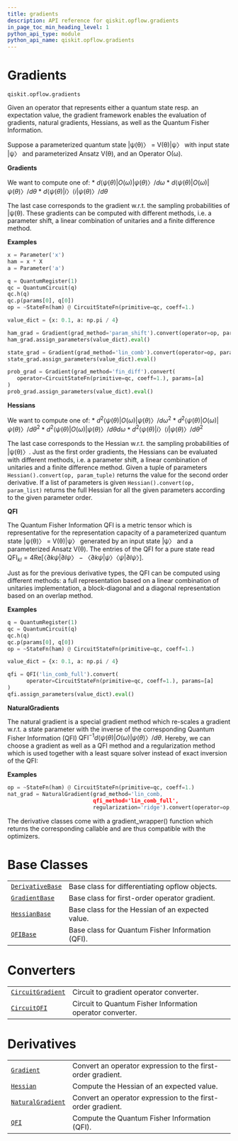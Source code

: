 ```yaml
---
title: gradients
description: API reference for qiskit.opflow.gradients
in_page_toc_min_heading_level: 1
python_api_type: module
python_api_name: qiskit.opflow.gradients
---
```


<span id="module-qiskit.opflow.gradients" />

<span id="qiskit-opflow-gradients" />

# Gradients

<span id="module-qiskit.opflow.gradients" />

`qiskit.opflow.gradients`

Given an operator that represents either a quantum state resp. an expectation value, the gradient framework enables the evaluation of gradients, natural gradients, Hessians, as well as the Quantum Fisher Information.

Suppose a parameterized quantum state |ψ(θ)〉 = V(θ)|ψ〉 with input state |ψ〉 and parameterized Ansatz V(θ), and an Operator O(ω).

**Gradients**

We want to compute one of: \* $d⟨ψ(θ)|O(ω)|ψ(θ)〉/ dω$ \* $d⟨ψ(θ)|O(ω)|ψ(θ)〉/ dθ$ \* $d⟨ψ(θ)|i〉⟨i|ψ(θ)〉/ dθ$

The last case corresponds to the gradient w\.r.t. the sampling probabilities of |ψ(θ). These gradients can be computed with different methods, i.e. a parameter shift, a linear combination of unitaries and a finite difference method.

**Examples**

```python
x = Parameter('x')
ham = x * X
a = Parameter('a')

q = QuantumRegister(1)
qc = QuantumCircuit(q)
qc.h(q)
qc.p(params[0], q[0])
op = ~StateFn(ham) @ CircuitStateFn(primitive=qc, coeff=1.)

value_dict = {x: 0.1, a: np.pi / 4}

ham_grad = Gradient(grad_method='param_shift').convert(operator=op, params=[x])
ham_grad.assign_parameters(value_dict).eval()

state_grad = Gradient(grad_method='lin_comb').convert(operator=op, params=[a])
state_grad.assign_parameters(value_dict).eval()

prob_grad = Gradient(grad_method='fin_diff').convert(
   operator=CircuitStateFn(primitive=qc, coeff=1.), params=[a]
)
prob_grad.assign_parameters(value_dict).eval()
```

**Hessians**

We want to compute one of: \* $d^2⟨ψ(θ)|O(ω)|ψ(θ)〉/ dω^2$ \* $d^2⟨ψ(θ)|O(ω)|ψ(θ)〉/ dθ^2$ \* $d^2⟨ψ(θ)|O(ω)|ψ(θ)〉/ dθ dω$ \* $d^2⟨ψ(θ)|i〉⟨i|ψ(θ)〉/ dθ^2$

The last case corresponds to the Hessian w\.r.t. the sampling probabilities of |ψ(θ)〉. Just as the first order gradients, the Hessians can be evaluated with different methods, i.e. a parameter shift, a linear combination of unitaries and a finite difference method. Given a tuple of parameters `Hessian().convert(op, param_tuple)` returns the value for the second order derivative. If a list of parameters is given `Hessian().convert(op, param_list)` returns the full Hessian for all the given parameters according to the given parameter order.

**QFI**

The Quantum Fisher Information QFI is a metric tensor which is representative for the representation capacity of a parameterized quantum state |ψ(θ)〉 = V(θ)|ψ〉 generated by an input state |ψ〉 and a parameterized Ansatz V(θ). The entries of the QFI for a pure state read $\mathrm{QFI}_{kl} = 4 \mathrm{Re}[〈∂kψ|∂lψ〉−〈∂kψ|ψ〉〈ψ|∂lψ〉]$.

Just as for the previous derivative types, the QFI can be computed using different methods: a full representation based on a linear combination of unitaries implementation, a block-diagonal and a diagonal representation based on an overlap method.

**Examples**

```python
q = QuantumRegister(1)
qc = QuantumCircuit(q)
qc.h(q)
qc.p(params[0], q[0])
op = ~StateFn(ham) @ CircuitStateFn(primitive=qc, coeff=1.)

value_dict = {x: 0.1, a: np.pi / 4}

qfi = QFI('lin_comb_full').convert(
      operator=CircuitStateFn(primitive=qc, coeff=1.), params=[a]
)
qfi.assign_parameters(value_dict).eval()
```

**NaturalGradients**

The natural gradient is a special gradient method which re-scales a gradient w\.r.t. a state parameter with the inverse of the corresponding Quantum Fisher Information (QFI) $\mathrm{QFI}^{-1} d⟨ψ(θ)|O(ω)|ψ(θ)〉/ dθ$. Hereby, we can choose a gradient as well as a QFI method and a regularization method which is used together with a least square solver instead of exact inversion of the QFI:

**Examples**

```python
op = ~StateFn(ham) @ CircuitStateFn(primitive=qc, coeff=1.)
nat_grad = NaturalGradient(grad_method='lin_comb,
                           qfi_method='lin_comb_full',
                           regularization='ridge').convert(operator=op, params=params)
```

The derivative classes come with a gradient\_wrapper() function which returns the corresponding callable and are thus compatible with the optimizers.

# Base Classes

|                                                                                                                                            |                                                  |
| ------------------------------------------------------------------------------------------------------------------------------------------ | ------------------------------------------------ |
| [`DerivativeBase`](qiskit.opflow.gradients.DerivativeBase#qiskit.opflow.gradients.DerivativeBase "qiskit.opflow.gradients.DerivativeBase") | Base class for differentiating opflow objects.   |
| [`GradientBase`](qiskit.opflow.gradients.GradientBase#qiskit.opflow.gradients.GradientBase "qiskit.opflow.gradients.GradientBase")         | Base class for first-order operator gradient.    |
| [`HessianBase`](qiskit.opflow.gradients.HessianBase#qiskit.opflow.gradients.HessianBase "qiskit.opflow.gradients.HessianBase")             | Base class for the Hessian of an expected value. |
| [`QFIBase`](qiskit.opflow.gradients.QFIBase#qiskit.opflow.gradients.QFIBase "qiskit.opflow.gradients.QFIBase")                             | Base class for Quantum Fisher Information (QFI). |

# Converters

|                                                                                                                                                |                                                           |
| ---------------------------------------------------------------------------------------------------------------------------------------------- | --------------------------------------------------------- |
| [`CircuitGradient`](qiskit.opflow.gradients.CircuitGradient#qiskit.opflow.gradients.CircuitGradient "qiskit.opflow.gradients.CircuitGradient") | Circuit to gradient operator converter.                   |
| [`CircuitQFI`](qiskit.opflow.gradients.CircuitQFI#qiskit.opflow.gradients.CircuitQFI "qiskit.opflow.gradients.CircuitQFI")                     | Circuit to Quantum Fisher Information operator converter. |

# Derivatives

|                                                                                                                                                |                                                             |
| ---------------------------------------------------------------------------------------------------------------------------------------------- | ----------------------------------------------------------- |
| [`Gradient`](qiskit.opflow.gradients.Gradient#qiskit.opflow.gradients.Gradient "qiskit.opflow.gradients.Gradient")                             | Convert an operator expression to the first-order gradient. |
| [`Hessian`](qiskit.opflow.gradients.Hessian#qiskit.opflow.gradients.Hessian "qiskit.opflow.gradients.Hessian")                                 | Compute the Hessian of an expected value.                   |
| [`NaturalGradient`](qiskit.opflow.gradients.NaturalGradient#qiskit.opflow.gradients.NaturalGradient "qiskit.opflow.gradients.NaturalGradient") | Convert an operator expression to the first-order gradient. |
| [`QFI`](qiskit.opflow.gradients.QFI#qiskit.opflow.gradients.QFI "qiskit.opflow.gradients.QFI")                                                 | Compute the Quantum Fisher Information (QFI).               |

